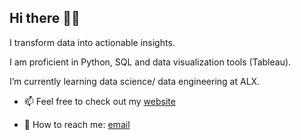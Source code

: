 ## Hi there 👋🏽

I transform data into actionable insights. 

I am proficient in Python, SQL and data visualization tools (Tableau). 

I’m currently learning data science/ data engineering at ALX. 

- 📫 Feel free to check out my [website](olakab.com)

- 📩 How to reach me: [email](mailto:brandonolaka@gmail.com)
